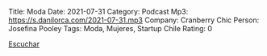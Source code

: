 Title: Moda
Date: 2021-07-31
Category: Podcast
Mp3: https://s.danilorca.com/2021-07-31.mp3
Company: Cranberry Chic
Person: Josefina Pooley
Tags: Moda, Mujeres, Startup Chile
Rating: 0

<a href="https://s.danilorca.com/2021-07-31.mp3" type="audio/mpeg">
Escuchar
</a>

